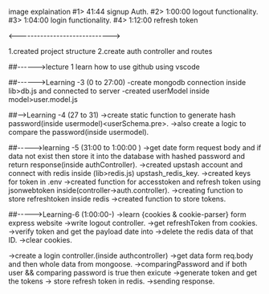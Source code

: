 image explaination
#1> 41:44 signup Auth.
#2> 1:00:00 logout functionality.
#3> 1:04:00 login functionality.
#4> 1:12:00 refresh token

<----------------------------->

1.created project structure 
2.create auth controller and routes

##------>lecture 1
learn how to use github using vscode


##------>Learning -3 (0 to 27:00)
-create mongodb connection inside lib>db.js and connected to server
-created userModel inside model>user.model.js

##-->Learning -4 (27 to 31)
->create static function to generate hash password(inside usermodel)<userSchema.pre>.
->also create a logic to compare the password(inside usermodel)<comparePassword>.


##----->learning -5 (31:00 to 1:00:00 )
->get date form request body <signup>and if data not exist then store it into the database with hashed password and return response(inside authController).
->created upstash account and connect with redis inside (lib>redis.js) upstash_redis_key.
->created keys for token in .env
->created function <generateToken> for accesstoken and refresh token using    jsonwebtoken inside(controller->auth.controller).
->creating function to store refreshtoken inside redis<storeRefreshToken>
->created function <setCookies> to store tokens.


##----->Learning-6 (1:00:00-)
->learn {cookies & cookie-parser} form express website
->write logout controller.
->get refreshToken from cookies.
->verify token and get the payload date into <decoded>
->delete the redis data of that ID.
->clear cookies.

->create a login controller.(inside authcontroller)
->get data form req.body and then whole data from mongoose.
->comparingPassword and if both user && comparing password is true then exicute
->generate token and get the tokens<generateToken>
-> <storeRefreshToken> store refresh token in redis.
->sending response.